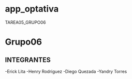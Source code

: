 # app_optativa
TAREA05_GRUPO06
# Grupo06
## INTEGRANTES
-Erick Lita
-Henry Rodriguez
-Diego Quezada
-Yandry Torres
